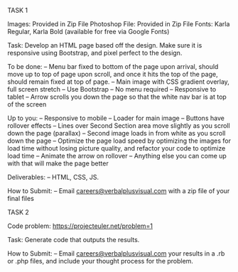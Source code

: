 TASK 1

Images: Provided in Zip File
Photoshop File: Provided in Zip File
Fonts: Karla Regular, Karla Bold (available for free via Google Fonts)

Task: Develop an HTML page based off the design. Make sure it is responsive using Bootstrap, and pixel perfect to the design.

To be done:
– Menu bar fixed to bottom of the page upon arrival, should move up to top of page upon scroll, and once it hits the top of the page, should remain fixed at top of page.
– Main image with CSS gradient overlay, full screen stretch
– Use Bootstrap
– No menu required
– Responsive to tablet
– Arrow scrolls you down the page so that the white nav bar is at top of the screen

Up to you:
– Responsive to mobile
– Loader for main image
– Buttons have rollover effects
– Lines over Second Section area move slightly as you scroll down the page (parallax)
– Second image loads in from white as you scroll down the page
– Optimize the page load speed by optimizing the images for load time without losing picture quality, and refactor your code to optimize load time
– Animate the arrow on rollover
– Anything else you can come up with that will make the page better

Deliverables:
– HTML, CSS, JS.

How to Submit:
– Email careers@verbalplusvisual.com with a zip file of your final files


TASK 2

Code problem: https://projecteuler.net/problem=1

Task: Generate code that outputs the results.

How to Submit:
– Email careers@verbalplusvisual.com your results in a .rb or .php files, and include your thought process for the problem.

